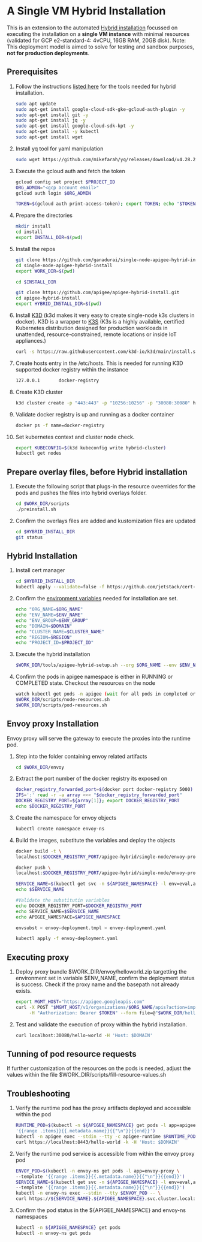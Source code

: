 # A Single VM Hybrid Installation

This is an extension to the automated [Hybrid installation](https://cloud.google.com/apigee/docs/hybrid/preview/new-install-user-guide) focussed on executing the installation on a **single VM instance** with minimal resources (validated for GCP e2-standard-4: 4vCPU, 16GB RAM, 20GB disk). Note: This deployment model is aimed to solve for testing and sandbox purposes, **not for production deployments**.

## Prerequisites

1. Follow the instructions [listed here](https://cloud.google.com/apigee/docs/hybrid/preview/new-install-user-guide#prerequisites1) for the tools needed for hybrid installation. 
    ```bash
    sudo apt update
    sudo apt-get install google-cloud-sdk-gke-gcloud-auth-plugin -y
    sudo apt-get install git -y
    sudo apt-get install jq -y
    sudo apt-get install google-cloud-sdk-kpt -y
    sudo apt-get install -y kubectl
    sudo apt-get install wget
    ```

1. Install yq tool for yaml manipulation
    ```bash
    sudo wget https://github.com/mikefarah/yq/releases/download/v4.28.2/yq_linux_amd64.tar.gz -O - |  tar xz && sudo mv yq_linux_amd64 /usr/bin/yq
    ```

1. Execute the gcloud auth and fetch the token
    ```bash
    gcloud config set project $PROJECT_ID
    ORG_ADMIN="<gcp account email>"
    gcloud auth login $ORG_ADMIN

    TOKEN=$(gcloud auth print-access-token); export TOKEN; echo "$TOKEN"
    ```

1. Prepare the directories
    ```bash
    mkdir install 
    cd install
    export INSTALL_DIR=$(pwd)
    ```
    
1. Install the repos 
    ```bash
    git clone https://github.com/ganadurai/single-node-apigee-hybrid-install.git
    cd single-node-apigee-hybrid-install
    export WORK_DIR=$(pwd)
    
    cd $INSTALL_DIR  
    
    git clone https://github.com/apigee/apigee-hybrid-install.git
    cd apigee-hybrid-install
    export HYBRID_INSTALL_DIR=$(pwd)
    ```

1. Install [K3D](https://k3d.io/) (k3d makes it very easy to create single-node k3s clusters in docker). K3D is a wrapper to [K3S](https://k3s.io/) (K3s is a highly available, certified Kubernetes distribution designed for production workloads in unattended, resource-constrained, remote locations or inside IoT appliances.) 
    ```bash
    curl -s https://raw.githubusercontent.com/k3d-io/k3d/main/install.sh | bash
    ```
  
1. Create hosts entry in the /etc/hosts. This is needed for running K3D supported docker registry within the instance
    ```bash
    127.0.0.1       docker-registry
    ```

1. Create K3D cluster
    ```bash
    k3d cluster create -p "443:443" -p "10256:10256" -p "30080:30080" hybrid-cluster --registry-create docker-registry 
    ```
    
1. Validate docker registry is up and running as a docker container
    ```bash
    docker ps -f name=docker-registry
    ```
    
1. Set kubernetes context and cluster node check.
    ```bash
    export KUBECONFIG=$(k3d kubeconfig write hybrid-cluster)
    kubectl get nodes
    ```

## Prepare overlay files, before Hybrid installation

1. Execute the following script that plugs-in the resource oveerrides for the pods and pushes the files into hybrid overlays folder.
    ```bash
    cd $WORK_DIR/scripts
    ./preinstall.sh
    ```
1. Confirm the overlays files are added and kustomization files are updated
    ```bash
    cd $HYBRID_INSTALL_DIR
    git status
    ```

## Hybrid Installation

1. Install cert manager
    ```bash
    cd $HYBRID_INSTALL_DIR
    kubectl apply --validate=false -f https://github.com/jetstack/cert-manager/releases/download/v1.7.2/cert-manager.yaml
    ```
  
1. Confirm the [environment variables](https://cloud.google.com/apigee/docs/hybrid/preview/new-install-user-guide#common-variables-used-in-this-guide) needed for installation are set. 
    ```bash
    echo "ORG_NAME=$ORG_NAME"
    echo "ENV_NAME=$ENV_NAME"
    echo "ENV_GROUP=$ENV_GROUP"
    echo "DOMAIN=$DOMAIN"
    echo "CLUSTER_NAME=$CLUSTER_NAME"
    echo "REGION=$REGION"
    echo "PROJECT_ID=$PROJECT_ID" 
    ```

1. Execute the hybrid installation 
    ```bash
    $WORK_DIR/tools/apigee-hybrid-setup.sh --org $ORG_NAME --env $ENV_NAME --envgroup $ENV_GROUP --ingress-domain $DOMAIN --cluster-name $CLUSTER_NAME --cluster-region $REGION --gcp-project-id $PROJECT_ID  --setup-all --verbose 
    ```

1. Confirm the pods in apigee namespace is either in RUNNING or COMPLETED state. Checkout the resources on the node
    ```bash
    watch kubectl get pods -n apigee (wait for all pods in completed or running state)
    $WORK_DIR/scripts/node-resources.sh
    $WORK_DIR/scripts/pod-resources.sh
    ```

## Envoy proxy Installation
Envoy proxy will serve the gateway to execute the proxies into the runtime pod.

1. Step into the folder containing envoy related artifacts
    ```bash
    cd $WORK_DIR/envoy
    ```

1. Extract the port number of the docker registry its exposed on
    ```bash
    docker_registry_forwarded_port=$(docker port docker-registry 5000)
    IFS=':' read -r -a array <<< "$docker_registry_forwarded_port"
    DOCKER_REGISTRY_PORT=${array[1]}; export DOCKER_REGISTRY_PORT
    echo $DOCKER_REGISTRY_PORT
    ```

1. Create the namespace for envoy objects
    ```bash
    kubectl create namespace envoy-ns
    ```
    
1. Build the images, substitute the variables and deploy the objects
    ```bash
    docker build -t \
    localhost:$DOCKER_REGISTRY_PORT/apigee-hybrid/single-node/envoy-proxy:v1 .

    docker push \
    localhost:$DOCKER_REGISTRY_PORT/apigee-hybrid/single-node/envoy-proxy:v1

    SERVICE_NAME=$(kubectl get svc -n ${APIGEE_NAMESPACE} -l env=eval,app=apigee-runtime --template '{{range .items}}{{.metadata.name}}{{"\n"}}{{end}}')
    echo $SERVICE_NAME
    
    #Validate the substitutin variables
    echo DOCKER_REGISTRY_PORT=$DOCKER_REGISTRY_PORT
    echo SERVICE_NAME=$SERVICE_NAME
    echo APIGEE_NAMESPACE=$APIGEE_NAMESPACE
    
    envsubst < envoy-deployment.tmpl > envoy-deployment.yaml

    kubectl apply -f envoy-deployment.yaml
    ```
    
## Executing proxy 

1. Deploy proxy bundle $WORK_DIR/envoy/helloworld.zip targetting the environment set in variable $ENV_NAME, confirm the deployment status is success. Check if the proxy name and the basepath not already exists.
    ```bash
    export MGMT_HOST="https://apigee.googleapis.com"
    curl -X POST "$MGMT_HOST/v1/organizations/$ORG_NAME/apis?action=import&name=helloworld" \
         -H "Authorization: Bearer $TOKEN" --form file=@"$WORK_DIR/helloworld.zip"
    ```

1. Test and validate the execution of proxy within the hybrid installation. 
    ```bash
    curl localhost:30080/hello-world -H 'Host: $DOMAIN'
    ```

## Tunning of pod resource requests

If further customization of the resources on the pods is needed, adjust the values within the file $WORK_DIR/scripts/fill-resource-values.sh

## Troubleshooting

1. Verify the runtime pod has the proxy artifacts deployed and accessible within the pod
    ```bash
    RUNTIME_POD=$(kubectl -n ${APIGEE_NAMESPACE} get pods -l app=apigee-runtime --template \
    '{{range .items}}{{.metadata.name}}{{"\n"}}{{end}}')
    kubectl -n apigee exec --stdin --tty -c apigee-runtime $RUNTIME_POD -- \
    curl https://localhost:8443/hello-world -k -H 'Host: $DOMAIN'
    ```
    
1. Verify the runtime pod service is accessible from within the envoy proxy pod
    ```bash
    ENVOY_POD=$(kubectl -n envoy-ns get pods -l app=envoy-proxy \
    --template '{{range .items}}{{.metadata.name}}{{"\n"}}{{end}}')
    SERVICE_NAME=$(kubectl get svc -n ${APIGEE_NAMESPACE} -l env=eval,app=apigee-runtime \
    --template '{{range .items}}{{.metadata.name}}{{"\n"}}{{end}}')
    kubectl -n envoy-ns exec --stdin --tty $ENVOY_POD -- \
    curl https://${SERVICE_NAME}.${APIGEE_NAMESPACE}.svc.cluster.local:8443/hello-world -k -H 'Host: $DOMAIN'
    ```
    
1. Confirm the pod status in the ${APIGEE_NAMESPACE} and envoy-ns namespaces
    ```bash
    kubectl -n ${APIGEE_NAMESPACE} get pods
    kubectl -n envoy-ns get pods
    ```
 